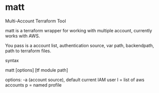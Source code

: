 # matt
Multi-Account Terraform Tool

matt is a terraform wrapper for working with multiple account, currently works with AWS.

You pass is a account list, authentication source, var path, backendpath, path to terraform files.


syntax

matt [options] [tf module path]

options:
-a (account source), default current IAM user
    l = list of aws accounts
    p = named profile

